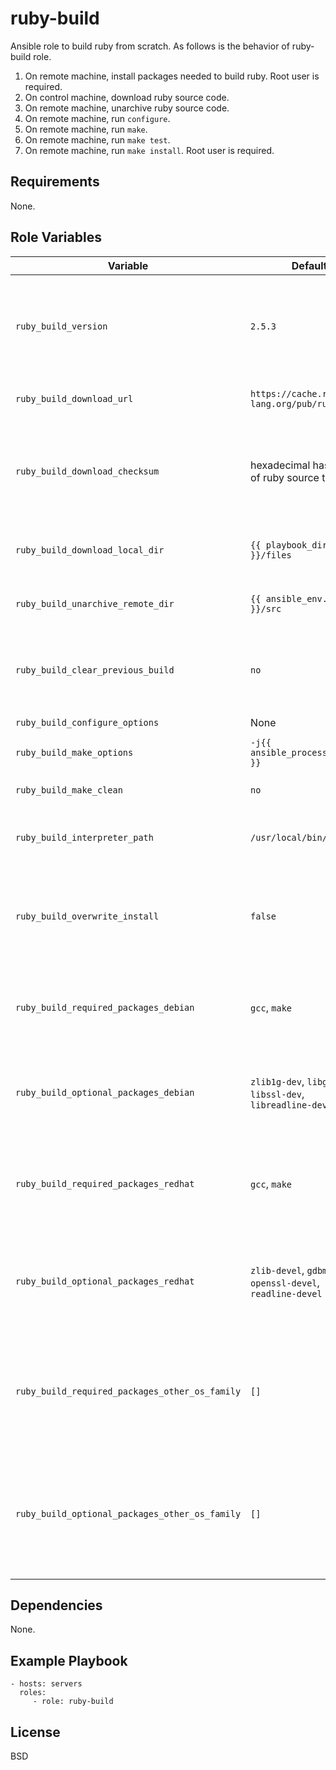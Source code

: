 ruby-build
=========

Ansible role to build ruby from scratch.
As follows is the behavior of ruby-build role.

1. On remote machine, install packages needed to build ruby.
   Root user is required.
2. On control machine, download ruby source code.
3. On remote machine, unarchive ruby source code.
4. On remote machine, run `configure`.
5. On remote machine, run `make`.
6. On remote machine, run `make test`.
7. On remote machine, run `make install`. Root user is required.

Requirements
------------

None.

Role Variables
--------------

| Variable | Default | Description |
|----------|---------|-------------|
|`ruby_build_version`|`2.5.3`|to change ruby's version, change version and checksum at the same time|
|`ruby_build_download_url`|`https://cache.ruby-lang.org/pub/ruby/2.5`|base URL of ruby's tarball|
|`ruby_build_download_checksum`|hexadecimal hash value of ruby source tarball|to change ruby's version, change version and checksum at the same time|
|`ruby_build_download_local_dir`|`{{ playbook_dir }}/files`|download directory on control machine|
|`ruby_build_unarchive_remote_dir`|`{{ ansible_env.HOME }}/src`|unarchive directory on remote machine|
|`ruby_build_clear_previous_build`|`no`|remove work directory on remote machine before build|
|`ruby_build_configure_options`|None|`configure` options|
|`ruby_build_make_options`|`-j{{ ansible_processor_vcpus }}`|`make` options|
|`ruby_build_make_clean`|`no`|run `make clean` after build|
|`ruby_build_interpreter_path`|`/usr/local/bin/ruby`|install target path of ruby interpreter|
|`ruby_build_overwrite_install`|`false`|overwrite install even if build target version ruby is already installed|
|`ruby_build_required_packages_debian`|`gcc`, `make`|minimum packages required to build on debian platform|
|`ruby_build_optional_packages_debian`|`zlib1g-dev`, `libgdbm-dev`, `libssl-dev`, `libreadline-dev`|packages required to build extension libraries on debian platform|
|`ruby_build_required_packages_redhat`|`gcc`, `make`|minimum packages required to build on EL (RHEL, CentOS) platform|
|`ruby_build_optional_packages_redhat`|`zlib-devel`, `gdbm-devel`, `openssl-devel`, `readline-devel`|packages required to build extension libraries on EL (RHEL, CentOS) platform|
|`ruby_build_required_packages_other_os_family`|`[]`|minimum packages required to build, redefine for your other (not debian/EL) platform|
|`ruby_build_optional_packages_other_os_family`|`[]`|packages required to build extension librarieson, redefine for your other (not debian/EL) platform|

Dependencies
------------

None.

Example Playbook
----------------

    - hosts: servers
      roles:
         - role: ruby-build

License
-------

BSD
